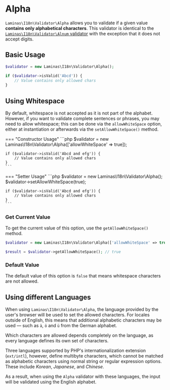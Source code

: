 # Alpha

`Laminas\I18n\Validator\Alpha` allows you to validate if a given value
**contains only alphabetical characters**. This validator is identical to the
[`Laminas\I18n\Validator\Alnum` validator](alnum.md) with the exception that it
does not accept digits.

## Basic Usage

```php
$validator = new Laminas\I18n\Validator\Alpha();

if ($validator->isValid('Abcd')) {
    // Value contains only allowed chars
}
```

## Using Whitespace

By default, whitespace is not accepted as it is not part of the alphabet.
However, if you want to validate complete sentences or phrases, you may need to
allow whitespace; this can be done via the `allowWhiteSpace` option, either at
instantiation or afterwards via the `setAllowWhiteSpace()` method.

<!-- markdownlint-disable MD038 MD009 MD046 -->
=== "Constructor Usage"
    ```php
    $validator = new Laminas\I18n\Validator\Alpha(['allowWhiteSpace' => true]);

    if ($validator->isValid('Abcd and efg')) {
        // Value contains only allowed chars
    }
    ```

=== "Setter Usage"
    ```php
    $validator = new Laminas\I18n\Validator\Alpha();
    $validator->setAllowWhiteSpace(true);

    if ($validator->isValid('Abcd and efg')) {
        // Value contains only allowed chars
    }
    ```
<!-- markdownlint-restore -->

### Get Current Value

To get the current value of this option, use the `getAllowWhiteSpace()` method.

```php
$validator = new Laminas\I18n\Validator\Alpha(['allowWhiteSpace' => true]);

$result = $validator->getAllowWhiteSpace(); // true
```

### Default Value

The default value of this option is `false` that means whitespace characters are
not allowed.

## Using different Languages

When using `Laminas\I18n\Validator\Alpha`, the language provided by the user's
browser will be used to set the allowed characters. For locales outside of
English, this means that additional alphabetic characters may be used
&mdash; such as `ä`, `ö` and `ü` from the German alphabet.

Which characters are allowed depends completely on the language, as every
language defines its own set of characters.

Three languages supported by PHP's internationalization extension (`ext/intl`),
however, define multibyte characters, which cannot be matched as alphabetic
characters using normal string or regular expression options. These include
*Korean*, *Japanese*, and *Chinese*.

As a result, when using the `Alpha` validator with these languages, the input
will be validated using the English alphabet.
